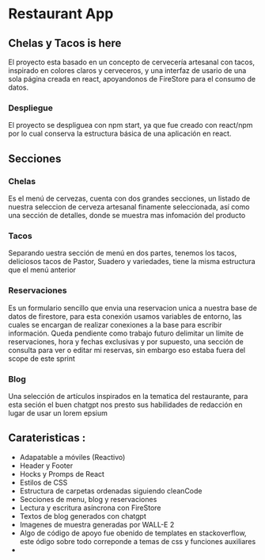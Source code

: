# Restaurant App
## Chelas y Tacos is here

El proyecto esta basado en un concepto de cervecería artesanal con tacos, inspirado en colores claros y cerveceros, y una interfaz de usario de una sola página creada en react, apoyandonos de FireStore para el consumo de datos.

### Despliegue
El proyecto se despliguea con npm start, ya que fue creado con react/npm por lo cual conserva la estructura básica de una aplicación en react.

## Secciones

### Chelas
Es el menú de  cervezas, cuenta con dos grandes secciones, un listado de nuestra seleccion de cerveza artesanal finamente seleccionada, así como una sección de detalles, donde se muestra mas infomación del producto

### Tacos
Separando uestra sección de menú en dos partes, tenemos los tacos, deliciosos tacos de Pastor, Suadero y variedades, tiene la misma estructura que el menú anterior

### Reservaciones
Es un formulario sencillo que envia una reservacion unica a nuestra base de datos de firestore, para esta conexión usamos variables de entorno, las cuales se encargan de realizar conexiones a la base para escribir información. Queda pendiente como trabajo futuro delimitar un límite de reservaciones, hora y fechas exclusivas y por supuesto, una sección de consulta para ver o editar mi reservas, sin embargo eso estaba fuera del scope de este sprint

### Blog
Una selección de artículos inspirados en la tematica del restaurante, para esta seción el buen chatgpt nos presto  sus habilidades de redacción en lugar de usar un lorem epsium

## Carateristicas : 

* Adapatable a móviles (Reactivo)
* Header y Footer
* Hocks y Promps de React
* Estilos de CSS
* Estructura de carpetas ordenadas siguiendo cleanCode
* Secciones de menu, blog y reservaciones
* Lectura y escritura asíncrona con FireStore
* Textos de blog generados con chatgpt
* Imagenes de muestra generadas por WALL-E 2
* Algo de código de apoyo fue obenido de templates en stackoverflow, este ódigo sobre todo correponde a temas de css y funciones auxiliares
* 
